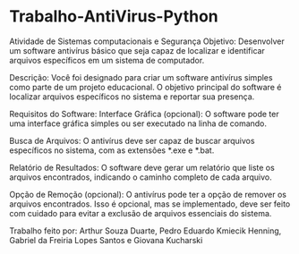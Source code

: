 # Trabalho-AntiVirus-Python
Atividade de Sistemas computacionais e Segurança
Objetivo:
Desenvolver um software antivírus básico que seja capaz de localizar e identificar arquivos específicos em um sistema de computador.

Descrição:
Você foi designado para criar um software antivírus simples como parte de um projeto educacional. O objetivo principal do software é localizar arquivos específicos no sistema e reportar sua presença.

Requisitos do Software:
Interface Gráfica (opcional): O software pode ter uma interface gráfica simples ou ser executado na linha de comando.

Busca de Arquivos: O antivírus deve ser capaz de buscar arquivos específicos no sistema, com as extensões *.exe e *.bat.

Relatório de Resultados: O software deve gerar um relatório que liste os arquivos encontrados, indicando o caminho completo de cada arquivo.

Opção de Remoção (opcional): O antivírus pode ter a opção de remover os arquivos encontrados. Isso é opcional, mas se implementado, deve ser feito com cuidado para evitar a exclusão de arquivos essenciais do sistema.

Trabalho feito por: Arthur Souza Duarte, Pedro Eduardo Kmiecik Henning, Gabriel da Freiria Lopes Santos e Giovana Kucharski

